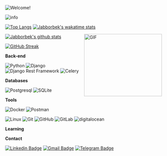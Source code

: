 ![Welcome!](COIp95v7.gif)


<img src="https://github-profile-summary-cards.vercel.app/api/cards/profile-details?username=Jabborbek&theme=github_dark" alt="info">

[![Top Langs](https://github-readme-stats.vercel.app/api/top-langs/?username=ShukuraliProgrammer&theme=github_dark&show_icons=true)](https://github.com/Jabborbek/) [![Jabborbek's wakatime stats](https://github-readme-stats.vercel.app/api/wakatime?username=Jabborbek&theme=github_dark&layout=compact)](https://wakatime.com/@Jabborbek)


<img align="right" alt="GIF" src="https://user-images.githubusercontent.com/5355808/139111924-210cc6fa-9fb1-4dac-929d-6324a5836a92.gif" width="250" height="200" />

[![Jabborbek's github stats](https://github-readme-stats.vercel.app/api?username=Jabborbek&theme=github_dark&show_icons=true)](https://github.com/Jabborbek/)
<!-- Readme Docs: https://github.com/anuraghazra/github-readme-stats -->

[![GitHub Streak](https://github-readme-streak-stats.herokuapp.com?user=Jabborbek&theme=tokyonight_duo&hide_border=true)](https://github.com/Jabborbek/)
<!-- https://github.com/denvercoder1/github-readme-streak-stats -->



**Back-end**

![Python](https://img.shields.io/badge/-Python-black?style=flat-square&logo=Python)
![Django](https://img.shields.io/badge/-Django-0aad48?style=flat-square&logo=Django)
![Django Rest Framework](https://img.shields.io/badge/DRF-red?style=flat-square&logo=Django)
![Celery](https://img.shields.io/badge/-Celery-%2300C7B7?style=flat-square&logo=Celery)

**Databases**

![Postgresql](https://img.shields.io/badge/-Postgresql-%232c3e50?style=flat-square&logo=Postgresql)
![SQLite](https://img.shields.io/badge/-Sqlite-%232c3e50?style=flat-square&logo=Sqlite)

**Tools**

![Docker](https://img.shields.io/badge/-Docker-46a2f1?style=flat-square&logo=docker&logoColor=white)
![Postman](https://img.shields.io/badge/Postman-FCA121?style=flat-square&logo=postman)

![Linux](https://img.shields.io/badge/Linux-black?style=flat-square&logo=linux)
![Git](https://img.shields.io/badge/-Git-black?style=flat-square&logo=git)
![GitHub](https://img.shields.io/badge/-GitHub-181717?style=flat-square&logo=github)
![GitLab](https://img.shields.io/badge/-GitLab-FCA121?style=flat-square&logo=gitlab)
<img src="https://img.shields.io/badge/Digital_Ocean-0080FF?style=for-the-badge&logo=DigitalOcean&logoColor=white" alt="digitalocean" />

**Learning**

**Contact**

[![Linkedin Badge](https://img.shields.io/badge/-Linkedin-blue?style=flat-square&logo=Linkedin&logoColor=white&link=https://www.linkedin.com/in/Jabborbek-Qobilov/)](https://www.linkedin.com/in/Jabborbek-Qobilov/)
[![Gmail Badge](https://img.shields.io/badge/-Gmail-c14438?style=flat-square&logo=Gmail&logoColor=white&link=mailto:JabborbekQobilov@gmail.com)](mailto:JabborbekQobilov@gmail.com)
[![Telegram Badge](https://img.shields.io/badge/-Telegram-blue?style=flat-square&logo=Telegram&logoColor=white&link=https://t.me/Jabborbek_Qobilov)](https://t.me/Jabborbek_Qobilov)
